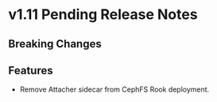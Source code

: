 # v1.11 Pending Release Notes

## Breaking Changes


## Features
- Remove Attacher sidecar from CephFS Rook deployment.
